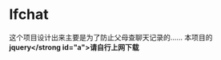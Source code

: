 # lfchat
 这个项目设计出来主要是为了防止父母查聊天记录的......
本项目的<strong>jquery</strong id="a">请自行上网下载
<script>
  document.getElementById("a").innerHTML = "jquery.js";
</script>
